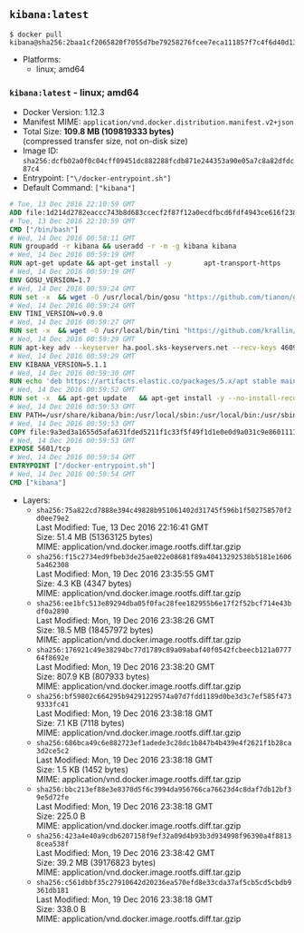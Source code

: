 ## `kibana:latest`

```console
$ docker pull kibana@sha256:2baa1cf2065820f7055d7be79258276fcee7eca111857f7c4f6d40d13015c94b
```

-	Platforms:
	-	linux; amd64

### `kibana:latest` - linux; amd64

-	Docker Version: 1.12.3
-	Manifest MIME: `application/vnd.docker.distribution.manifest.v2+json`
-	Total Size: **109.8 MB (109819333 bytes)**  
	(compressed transfer size, not on-disk size)
-	Image ID: `sha256:dcfb02a0f0c04cff09451dc882288fcdb871e244353a90e05a7c8a82dfdc87c4`
-	Entrypoint: `["\/docker-entrypoint.sh"]`
-	Default Command: `["kibana"]`

```dockerfile
# Tue, 13 Dec 2016 22:10:59 GMT
ADD file:1d214d2782eaccc743b8d683ccecf2f87f12a0ecdfbcd6fdf4943ce616f23870 in / 
# Tue, 13 Dec 2016 22:10:59 GMT
CMD ["/bin/bash"]
# Wed, 14 Dec 2016 00:58:11 GMT
RUN groupadd -r kibana && useradd -r -m -g kibana kibana
# Wed, 14 Dec 2016 00:59:19 GMT
RUN apt-get update && apt-get install -y 		apt-transport-https 		ca-certificates 		wget 	--no-install-recommends && rm -rf /var/lib/apt/lists/*
# Wed, 14 Dec 2016 00:59:19 GMT
ENV GOSU_VERSION=1.7
# Wed, 14 Dec 2016 00:59:24 GMT
RUN set -x 	&& wget -O /usr/local/bin/gosu "https://github.com/tianon/gosu/releases/download/$GOSU_VERSION/gosu-$(dpkg --print-architecture)" 	&& wget -O /usr/local/bin/gosu.asc "https://github.com/tianon/gosu/releases/download/$GOSU_VERSION/gosu-$(dpkg --print-architecture).asc" 	&& export GNUPGHOME="$(mktemp -d)" 	&& gpg --keyserver ha.pool.sks-keyservers.net --recv-keys B42F6819007F00F88E364FD4036A9C25BF357DD4 	&& gpg --batch --verify /usr/local/bin/gosu.asc /usr/local/bin/gosu 	&& rm -r "$GNUPGHOME" /usr/local/bin/gosu.asc 	&& chmod +x /usr/local/bin/gosu 	&& gosu nobody true
# Wed, 14 Dec 2016 00:59:24 GMT
ENV TINI_VERSION=v0.9.0
# Wed, 14 Dec 2016 00:59:27 GMT
RUN set -x 	&& wget -O /usr/local/bin/tini "https://github.com/krallin/tini/releases/download/$TINI_VERSION/tini" 	&& wget -O /usr/local/bin/tini.asc "https://github.com/krallin/tini/releases/download/$TINI_VERSION/tini.asc" 	&& export GNUPGHOME="$(mktemp -d)" 	&& gpg --keyserver ha.pool.sks-keyservers.net --recv-keys 6380DC428747F6C393FEACA59A84159D7001A4E5 	&& gpg --batch --verify /usr/local/bin/tini.asc /usr/local/bin/tini 	&& rm -r "$GNUPGHOME" /usr/local/bin/tini.asc 	&& chmod +x /usr/local/bin/tini 	&& tini -h
# Wed, 14 Dec 2016 00:59:29 GMT
RUN apt-key adv --keyserver ha.pool.sks-keyservers.net --recv-keys 46095ACC8548582C1A2699A9D27D666CD88E42B4
# Wed, 14 Dec 2016 00:59:29 GMT
ENV KIBANA_VERSION=5.1.1
# Wed, 14 Dec 2016 00:59:30 GMT
RUN echo 'deb https://artifacts.elastic.co/packages/5.x/apt stable main' > /etc/apt/sources.list.d/kibana.list
# Wed, 14 Dec 2016 00:59:52 GMT
RUN set -x 	&& apt-get update 	&& apt-get install -y --no-install-recommends kibana=$KIBANA_VERSION 	&& rm -rf /var/lib/apt/lists/* 		&& sed -ri "s!^(\#\s*)?(server\.host:).*!\2 '0.0.0.0'!" /etc/kibana/kibana.yml 	&& grep -q "^server\.host: '0.0.0.0'\$" /etc/kibana/kibana.yml 		&& sed -ri "s!^(\#\s*)?(elasticsearch\.url:).*!\2 'http://elasticsearch:9200'!" /etc/kibana/kibana.yml 	&& grep -q "^elasticsearch\.url: 'http://elasticsearch:9200'\$" /etc/kibana/kibana.yml
# Wed, 14 Dec 2016 00:59:53 GMT
ENV PATH=/usr/share/kibana/bin:/usr/local/sbin:/usr/local/bin:/usr/sbin:/usr/bin:/sbin:/bin
# Wed, 14 Dec 2016 00:59:53 GMT
COPY file:9a3ed3a1655d5afa631fded5211f1c33f5f49f1d1e0e0d9a031c9e8601111f05 in / 
# Wed, 14 Dec 2016 00:59:53 GMT
EXPOSE 5601/tcp
# Wed, 14 Dec 2016 00:59:54 GMT
ENTRYPOINT ["/docker-entrypoint.sh"]
# Wed, 14 Dec 2016 00:59:54 GMT
CMD ["kibana"]
```

-	Layers:
	-	`sha256:75a822cd7888e394c49828b951061402d31745f596b1f502758570f2d0ee79e2`  
		Last Modified: Tue, 13 Dec 2016 22:16:41 GMT  
		Size: 51.4 MB (51363125 bytes)  
		MIME: application/vnd.docker.image.rootfs.diff.tar.gzip
	-	`sha256:f15c2734ed9fbeb3de25ae022e08681f89a40413292538b5181e16065a462308`  
		Last Modified: Mon, 19 Dec 2016 23:35:55 GMT  
		Size: 4.3 KB (4347 bytes)  
		MIME: application/vnd.docker.image.rootfs.diff.tar.gzip
	-	`sha256:ee1bfc513e89294dba05f0fac28fee182955b6e17f2f52bcf714e43bdf0a2890`  
		Last Modified: Mon, 19 Dec 2016 23:38:26 GMT  
		Size: 18.5 MB (18457972 bytes)  
		MIME: application/vnd.docker.image.rootfs.diff.tar.gzip
	-	`sha256:176921c49e38294bc77d1789c89a09abaf40f0542fcbeecb121a077764f8692e`  
		Last Modified: Mon, 19 Dec 2016 23:38:20 GMT  
		Size: 807.9 KB (807933 bytes)  
		MIME: application/vnd.docker.image.rootfs.diff.tar.gzip
	-	`sha256:bf59802c664295b94291229574a07d7fdd1189d0be3d3c7ef585f4739333fc41`  
		Last Modified: Mon, 19 Dec 2016 23:38:18 GMT  
		Size: 7.1 KB (7118 bytes)  
		MIME: application/vnd.docker.image.rootfs.diff.tar.gzip
	-	`sha256:686bca49c6e882723ef1adede3c28dc1b847b4b439e4f2621f1b28ca3d2ce5c2`  
		Last Modified: Mon, 19 Dec 2016 23:38:18 GMT  
		Size: 1.5 KB (1452 bytes)  
		MIME: application/vnd.docker.image.rootfs.diff.tar.gzip
	-	`sha256:bbc213ef88e3e8370d5f6c3994da956766ca76623d4c8daf7db12bf39e5d72fe`  
		Last Modified: Mon, 19 Dec 2016 23:38:18 GMT  
		Size: 225.0 B  
		MIME: application/vnd.docker.image.rootfs.diff.tar.gzip
	-	`sha256:423a4e40a9cdb6207158f9ef32a09d4b93b3d934998f96390a4f88138cea538f`  
		Last Modified: Mon, 19 Dec 2016 23:38:42 GMT  
		Size: 39.2 MB (39176823 bytes)  
		MIME: application/vnd.docker.image.rootfs.diff.tar.gzip
	-	`sha256:c561dbbf35c27910642d20236ea570efd8e33cda37af5cb5cd5cbdb9361db181`  
		Last Modified: Mon, 19 Dec 2016 23:38:18 GMT  
		Size: 338.0 B  
		MIME: application/vnd.docker.image.rootfs.diff.tar.gzip
